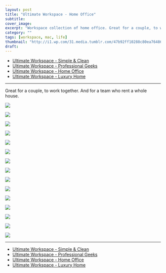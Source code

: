 ```yaml
---
layout: post
title: "Ultimate Workspace - Home Office"
subtitle: 
cover_image: 
excerpt: "Workspace collection of home office. Great for a couple, to work together. And for a team who rent a whole house. Good for doing pair programming."
category: ""
tags: [workspace, mac, life]
thumbnail: "http://i1.wp.com/31.media.tumblr.com/47b92ff10288c80ea764864e5d1c1405/tumblr_mj92zi5PjN1rqeb09o1_1280.jpg"
draft: 
---
```


* [Ultimate Workspace - Simple & Clean](/ultimate-workspace-simple-clean)
* [Ultimate Workspace - Professional Geeks](/ultimate-workspace-professional-geeks)
* [Ultimate Workspace - Home Office](/ultimate-workspace-home-office)
* [Ultimate Workspace - Luxury Home](/ultimate-workspace-luxury)

* * *

Great for a couple, to work together. And for a team who rent a whole house. 

[<img src="http://yishalaibuyi.com/wp-content/uploads/2013/06/comfortable-home-office-setup-home-office-set-up-920x690.jpg"/>](http://yishalaibuyi.com/wp-content/uploads/2013/06/comfortable-home-office-setup-home-office-set-up-920x690.jpg)

[<img src="http://www.webdesigndev.com/wp-content/uploads/2009/12/510.jpg"/>](http://www.webdesigndev.com/wp-content/uploads/2009/12/510.jpg)

[<img src="http://www.webdesigndev.com/wp-content/uploads/2009/12/361.jpg"/>](http://www.webdesigndev.com/wp-content/uploads/2009/12/361.jpg)

[<img src="http://www.webdesigndev.com/wp-content/uploads/2009/12/431.jpg"/>](http://www.webdesigndev.com/wp-content/uploads/2009/12/431.jpg)

[<img src="http://i1.wp.com/farm6.static.flickr.com/5227/5579895320_cdebf01803_b.jpg"/>](http://i1.wp.com/farm6.static.flickr.com/5227/5579895320_cdebf01803_b.jpg)

[<img src="http://blog.wanken.com/wp-content/uploads/2012/10/sagmeisterandwalsh-mrcup-01.jpeg"/>](http://blog.wanken.com/wp-content/uploads/2012/10/sagmeisterandwalsh-mrcup-01.jpeg)

[<img src="http://d3th968jyvwjuc.cloudfront.net/wp-content/uploads/2012/11/Main_low-001.jpg"/>](http://d3th968jyvwjuc.cloudfront.net/wp-content/uploads/2012/11/Main_low-001.jpg)

[<img src="http://i0.wp.com/25.media.tumblr.com/tumblr_ma05iqbrqI1qkegsbo1_500.jpg"/>](http://i0.wp.com/25.media.tumblr.com/tumblr_ma05iqbrqI1qkegsbo1_500.jpg)

[<img src="http://i1.wp.com/www.nancyafink.com/wp-content/uploads/2011/05/modular-home-office-furniture-3.jpg"/>](http://i1.wp.com/www.nancyafink.com/wp-content/uploads/2011/05/modular-home-office-furniture-3.jpg)

[<img src="http://i2.wp.com/31.media.tumblr.com/34b7416864a108d3a33febf8644f28ac/tumblr_mrqip69mX91rqeb09o1_1280.jpg"/>](http://i2.wp.com/31.media.tumblr.com/34b7416864a108d3a33febf8644f28ac/tumblr_mrqip69mX91rqeb09o1_1280.jpg)

[<img src="http://profiles.sulekhalive.com/mstore/13058670//albums/black-and-white-office-interiors/thumbnailfull/5.jpg"/>](http://profiles.sulekhalive.com/mstore/13058670//albums/black-and-white-office-interiors/thumbnailfull/5.jpg)

[<img src="http://christopherbarrett.net/blog/wp-content/uploads/2013/06/130603_003.jpg"/>](http://christopherbarrett.net/blog/wp-content/uploads/2013/06/130603_003.jpg)

[<img src="http://i0.wp.com/31.media.tumblr.com/4ee63d106f69bd892f7b6a9fc86eb44f/tumblr_mlihvc4Fyy1rqeb09o1_1280.jpg"/>](http://i0.wp.com/31.media.tumblr.com/4ee63d106f69bd892f7b6a9fc86eb44f/tumblr_mlihvc4Fyy1rqeb09o1_1280.jpg)

[<img src="http://i1.wp.com/31.media.tumblr.com/47b92ff10288c80ea764864e5d1c1405/tumblr_mj92zi5PjN1rqeb09o1_1280.jpg"/>](http://i1.wp.com/31.media.tumblr.com/47b92ff10288c80ea764864e5d1c1405/tumblr_mj92zi5PjN1rqeb09o1_1280.jpg)

[<img src="http://i0.wp.com/24.media.tumblr.com/acfa15ef2380e87609da72029e2e3d5d/tumblr_mj9p9znf9G1rqeb09o1_r1_1280.jpg"/>](http://i0.wp.com/24.media.tumblr.com/acfa15ef2380e87609da72029e2e3d5d/tumblr_mj9p9znf9G1rqeb09o1_r1_1280.jpg)

* * *

* [Ultimate Workspace - Simple & Clean](/ultimate-workspace-simple-clean)
* [Ultimate Workspace - Professional Geeks](/ultimate-workspace-professional-geeks)
* [Ultimate Workspace - Home Office](/ultimate-workspace-home-office)
* [Ultimate Workspace - Luxury Home](/ultimate-workspace-luxury)


